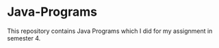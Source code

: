 # Java-Programs

This repository contains Java Programs which I did for my assignment in semester 4.
